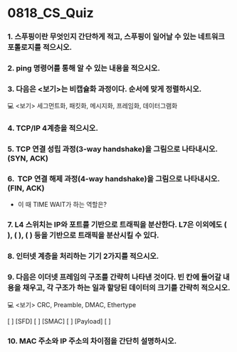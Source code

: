 # 0818_CS_Quiz

### 1. 스푸핑이란 무엇인지 간단하게 적고, 스푸핑이 일어날 수 있는 네트워크 포톨로지를 적으시오.

### 2. ping 명령어를 통해 알 수 있는 내용을 적으시오.

### 3. 다음은 <보기>는 비캡슐화 과정이다. 순서에 맞게 정렬하시오.

<aside>
💻 <보기> 세그먼트화, 패킷화, 메시지화, 프레임화, 데이터그램화

</aside>

### 4. TCP/IP 4계층을 적으시오.

### 5. TCP 연결 성립 과정(3-way handshake)을 그림으로 나타내시오. (SYN, ACK)

### 6.  TCP 연결 해제 과정(4-way handshake)을 그림으로 나타내시오. (FIN, ACK)

- 이 때 TIME WAIT가 하는 역할은?

### 7. L4 스위치는 IP와 포트를 기반으로 트래픽을 분산한다. L7은 이외에도 (          ), (          ), (          ) 등을 기반으로 트래픽을 분산시킬 수 있다.

### 8. 인터넷 계층을 처리하는 기기 2가지를 적으시오.

### 9. 다음은 이더넷 프레임의 구조를 간략히 나타낸 것이다. 빈 칸에 들어갈 내용을 채우고, 각 구조가 하는 일과 할당된 데이터의 크기를 간략히 적으시오.

<aside>
💻 <보기> CRC, Preamble, DMAC, Ethertype

</aside>

[            ] [SFD] [            ] [SMAC] [            ] [Payload] [              ]

### 10. MAC 주소와 IP 주소의 차이점을 간단히 설명하시오.
